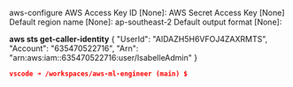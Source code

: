 aws-configure
AWS Access Key ID [None]:
AWS Secret Access Key [None]
Default region name [None]: ap-southeast-2
Default output format [None]: 

**aws sts get-caller-identity**
{
    "UserId": "AIDAZH5H6VFOJ4ZAXRMTS",
    "Account": "635470522716",
    "Arn": "arn:aws:iam::635470522716:user/IsabelleAdmin"
}

```json
vscode ➜ /workspaces/aws-ml-engineer (main) $ 
```